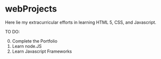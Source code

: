 # webProjects

Here lie my extracurricular efforts in learning HTML 5, CSS, and Javascript.

TO DO:

0. Complete the Portfolio
1. Learn node.JS
2. Learn Javascript Frameworks 
